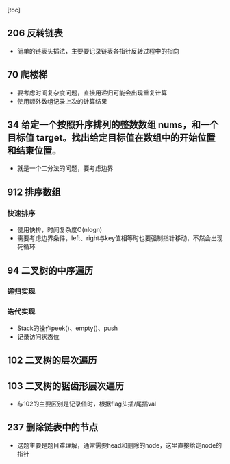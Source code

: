 [toc]
## 206 反转链表
- 简单的链表头插法，主要要记录链表各指针反转过程中的指向

## 70 爬楼梯
- 要考虑时间复杂度问题，直接用递归可能会出现重复计算
- 使用额外数组记录上次的计算结果

## 34 给定一个按照升序排列的整数数组 nums，和一个目标值 target。找出给定目标值在数组中的开始位置和结束位置。
- 就是一个二分法的问题，要考虑边界

## 912 排序数组
### 快速排序
- 使用快排，时间复杂度O(nlogn)
- 需要考虑边界条件，left、right与key值相等时也要强制指针移动，不然会出现死循环

## 94 二叉树的中序遍历
### 递归实现
### 迭代实现
- Stack的操作peek()、empty()、push
- 记录访问状态位

## 102 二叉树的层次遍历

## 103 二叉树的锯齿形层次遍历
- 与102的主要区别是记录值时，根据flag头插/尾插val

## 237 删除链表中的节点
- 这题主要是题目难理解，通常需要head和删除的node，这里直接给定node的指针
